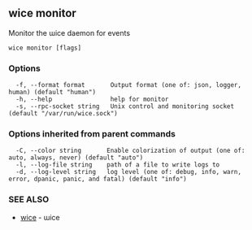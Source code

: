 ## wice monitor

Monitor the ɯice daemon for events

```
wice monitor [flags]
```

### Options

```
  -f, --format format       Output format (one of: json, logger, human) (default "human")
  -h, --help                help for monitor
  -s, --rpc-socket string   Unix control and monitoring socket (default "/var/run/wice.sock")
```

### Options inherited from parent commands

```
  -C, --color string       Enable colorization of output (one of: auto, always, never) (default "auto")
  -l, --log-file string    path of a file to write logs to
  -d, --log-level string   log level (one of: debug, info, warn, error, dpanic, panic, and fatal) (default "info")
```

### SEE ALSO

* [wice](wice.md)	 - ɯice

